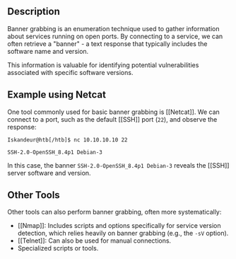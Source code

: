 ## Description

Banner grabbing is an enumeration technique used to gather information about services running on open ports. By connecting to a service, we can often retrieve a "banner" - a text response that typically includes the software name and version.

This information is valuable for identifying potential vulnerabilities associated with specific software versions.

## Example using Netcat

One tool commonly used for basic banner grabbing is [[Netcat]]. We can connect to a port, such as the default [[SSH]] port (`22`), and observe the response:

```shell-session
Iskandeur@htb[/htb]$ nc 10.10.10.10 22

SSH-2.0-OpenSSH_8.4p1 Debian-3
```

In this case, the banner `SSH-2.0-OpenSSH_8.4p1 Debian-3` reveals the [[SSH]] server software and version.

## Other Tools

Other tools can also perform banner grabbing, often more systematically:

*   [[Nmap]]: Includes scripts and options specifically for service version detection, which relies heavily on banner grabbing (e.g., the `-sV` option).
*   [[Telnet]]: Can also be used for manual connections.
*   Specialized scripts or tools.

<!-- Lookup, maybe it's a technique also used by [[Nmap]] ? -->
<!-- Yes, Nmap uses banner grabbing extensively, especially with -sV -->
